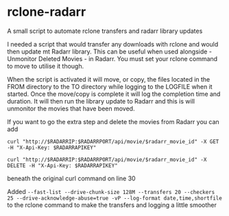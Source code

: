 # rclone-radarr
A small script to automate rclone transfers and radarr library updates

I needed a script that would transfer any downloads with rclone and would then update mt Radarr library. 
This can be useful when used alongside - Unmonitor Deleted Movies - in Radarr. 
You must set your rclone command to move to utilise it though. 

When the script is activated it will move, or copy, the files located in the FROM directory to the TO directory while logging to the LOGFILE when it started. 
Once the move/copy is complete it will log the completion time and duration. 
It will then run the library update to Radarr and this is will unmonitor the movies that have been moved. 

If you want to go the extra step and delete the movies from Radarr you can add

`curl "http://$RADARRIP:$RADARRPORT/api/movie/$radarr_movie_id" -X GET -H "X-Api-Key: $RADARRAPIKEY"`

`curl "http://$RADARRIP:$RADARRPORT/api/movie/$radarr_movie_id" -X DELETE -H "X-Api-Key: $RADARRAPIKEY"`

beneath the original curl command on line 30

Added
`--fast-list --drive-chunk-size 128M --transfers 20 --checkers 25 --drive-acknowledge-abuse=true -vP --log-format date,time,shortfile`
to the rclone command to make the transfers and logging a little smoother
